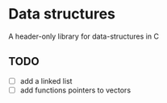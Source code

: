 # Data structures

A header-only library for data-structures in C

## TODO
- [ ] add a linked list
- [ ] add functions pointers to vectors